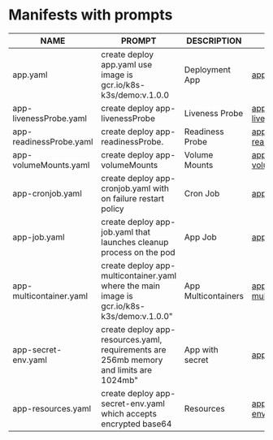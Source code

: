 # Manifests with prompts
| NAME                                        | PROMPT                                                    | DESCRIPTION                                                         | EXAMPLE                                                                              |
|---------------------------------------------|-----------------------------------------------------------|---------------------------------------------------------------------|--------------------------------------------------------------------------------------|
| app.yaml                                    | create deploy app.yaml use image is gcr.io/k8s-k3s/demo:v.1.0.0                  | Deployment App                                                                 |  [app.yaml](yaml/app.yaml)                                  |
| app-livenessProbe.yaml                      | create deploy app-livenessProbe                                                         | Liveness Probe                                                                  | [app-livenessProbe.yaml](yaml/app-livenessProbe.yaml)                                                                                   | 
| app-readinessProbe.yaml                     |create deploy app-readinessProbe.                                                       | Readiness Probe	                                                                  |  [app-readinessProbe.yaml](yaml/app-readinessProbe.yaml)                                                                                    |
| app-volumeMounts.yaml                       | create deploy app-volumeMounts                                                        | Volume Mounts                                                                  |  [app-volumeMounts.yaml](yaml/app-volumeMounts.yaml)                                                                                    | 
| app-cronjob.yaml                            | create deploy app-cronjob.yaml with on failure restart policy                               | Cron Job                                                                  |   [app-cronjob.yaml](yaml/app-cronjob.yaml)                                                                                      | 
| app-job.yaml                                |  create deploy app-job.yaml that launches cleanup process on the pod                        | App Job                                                                  |[app-job.yaml](yaml/app-job.yaml)                                                                                     | 
| app-multicontainer.yaml                     | create deploy app-multicontainer.yaml where the main image is gcr.io/k8s-k3s/demo:v.1.0.0"   | App Multicontainers                                                                    |[app-multicontainer.yaml](yaml/app-multicontainer.yaml)       
| app-secret-env.yaml                         | create deploy app-resources.yaml, requirements are 256mb memory and limits are 1024mb"        | App with secret                                                                    | [app-resources.yaml](yaml/app-resources.yaml)
| app-resources.yaml                          | create deploy app-secret-env.yaml which accepts encrypted base64                     | Resources                                                                   |[app-secret-env.yaml](yaml/app-secret-env.yaml) |   
